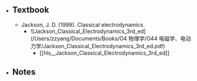 - ## Textbook
	- Jackson, J. D. (1999). Classical electrodynamics.
		- ![Jackson_Classical_Electrodynamics_3rd_ed](/Users/zzyang/Documents/Books/O4 物理学/O44 电磁学、电动力学/Jackson_Classical_Electrodynamics_3rd_ed.pdf)
			- [[hls__Jackson_Classical_Electrodynamics_3rd_ed]]
- ## Notes